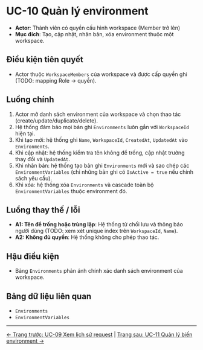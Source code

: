# UC-10 Quản lý environment

- **Actor**: Thành viên có quyền cấu hình workspace (Member trở lên)
- **Mục đích**: Tạo, cập nhật, nhân bản, xóa environment thuộc một workspace.

## Điều kiện tiên quyết
- Actor thuộc `WorkspaceMembers` của workspace và được cấp quyền ghi (TODO: mapping Role -> quyền).

## Luồng chính
1. Actor mở danh sách environment của workspace và chọn thao tác (create/update/duplicate/delete).
2. Hệ thống đảm bảo mọi bản ghi `Environments` luôn gắn với `WorkspaceId` hiện tại.
3. Khi tạo mới: hệ thống ghi `Name`, `WorkspaceId`, `CreatedAt`, `UpdatedAt` vào `Environments`.
4. Khi cập nhật: hệ thống kiểm tra tên không để trống, cập nhật trường thay đổi và `UpdatedAt`.
5. Khi nhân bản: hệ thống tạo bản ghi `Environments` mới và sao chép các `EnvironmentVariables` (chỉ những bản ghi có `IsActive = true` nếu chính sách yêu cầu).
6. Khi xóa: hệ thống xóa `Environments` và cascade toàn bộ `EnvironmentVariables` thuộc environment đó.

## Luồng thay thế / lỗi
- **A1: Tên để trống hoặc trùng lặp**: Hệ thống từ chối lưu và thông báo người dùng (TODO: xem xét unique index trên `WorkspaceId`, `Name`).
- **A2: Không đủ quyền**: Hệ thống không cho phép thao tác.

## Hậu điều kiện
- Bảng `Environments` phản ánh chính xác danh sách environment của workspace.

## Bảng dữ liệu liên quan
- `Environments`
- `EnvironmentVariables`
---
[← Trang trước: UC-09 Xem lịch sử request](UC-09_ViewRequestHistory.md) | [Trang sau: UC-11 Quản lý biến environment →](UC-11_ManageEnvironmentVariables.md)
